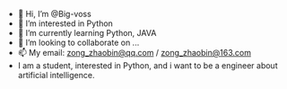 - 👋 Hi, I’m @Big-voss
- 👀 I’m interested in Python
- 🌱 I’m currently learning Python, JAVA
- 💞️ I’m looking to collaborate on ...
- 📫 My email: zong_zhaobin@qq.com  / zong_zhaobin@163.com
-    I am a student, interested in Python, and i want to be a engineer about artificial intelligence.
<!---
Big-voss/Big-voss is a ✨ special ✨ repository because its `README.md` (this file) appears on your GitHub profile.
You can click the Preview link to take a look at your changes.
--->
